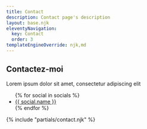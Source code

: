 ```yaml
---
title: Contact
description: Contact page's description
layout: base.njk
eleventyNavigation:
  key: Contact
  order: 3
templateEngineOverride: njk,md
---
```


<section id="contact_section">
<div class="contact_content">
  <div class="contact_info">
    <h2>Contactez-moi</h2>
    <p>Lorem ipsum dolor sit amet, consectetur adipiscing elit</p>
  </div>
<ul class="contact_social">
  {% for social in socials %}
  <li>
    <a href="{{social.url}}">{{ social.name }}</a>
  </li>
  {% endfor %}
</ul>
</div>
<div class="form-margin-top">
{% include "partials/contact.njk" %}
</div>
</section>
